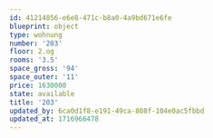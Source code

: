 ```yaml
---
id: 41214856-e6e8-471c-b8a0-4a9bd671e6fe
blueprint: object
type: wohnung
number: '203'
floor: 2.og
rooms: '3.5'
space_gross: '94'
space_outer: '11'
price: 1630000
state: available
title: '203'
updated_by: 6ca0d1f8-e191-49ca-808f-104e0ac5fbbd
updated_at: 1716966478
---
```

